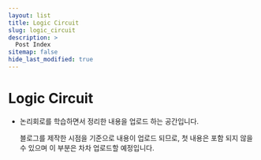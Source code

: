 ```yaml
---
layout: list
title: Logic Circuit
slug: logic_circuit
description: >
  Post Index
sitemap: false
hide_last_modified: true
---
```


# Logic Circuit

* 논리회로를 학습하면서 정리한 내용을 업로드 하는 공간입니다.

  블로그를 제작한 시점을 기준으로 내용이 업로드 되므로, 첫 내용은 포함 되지 않을 수 있으며 이 부분은 차차 업로드할 예정입니다.

